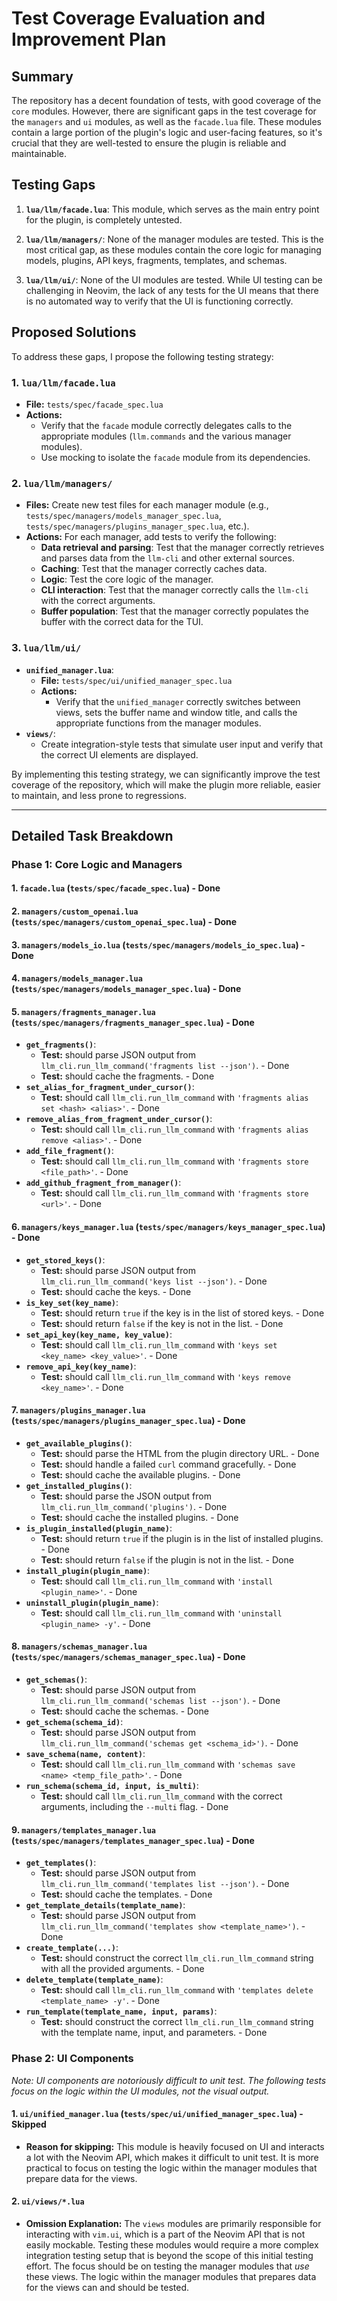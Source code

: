 # Test Coverage Evaluation and Improvement Plan

## Summary

The repository has a decent foundation of tests, with good coverage of the `core` modules. However, there are significant gaps in the test coverage for the `managers` and `ui` modules, as well as the `facade.lua` file. These modules contain a large portion of the plugin's logic and user-facing features, so it's crucial that they are well-tested to ensure the plugin is reliable and maintainable.

## Testing Gaps

1.  **`lua/llm/facade.lua`**: This module, which serves as the main entry point for the plugin, is completely untested.

2.  **`lua/llm/managers/`**: None of the manager modules are tested. This is the most critical gap, as these modules contain the core logic for managing models, plugins, API keys, fragments, templates, and schemas.

3.  **`lua/llm/ui/`**: None of the UI modules are tested. While UI testing can be challenging in Neovim, the lack of any tests for the UI means that there is no automated way to verify that the UI is functioning correctly.

## Proposed Solutions

To address these gaps, I propose the following testing strategy:

### 1. `lua/llm/facade.lua`

*   **File:** `tests/spec/facade_spec.lua`
*   **Actions:**
    *   Verify that the `facade` module correctly delegates calls to the appropriate modules (`llm.commands` and the various manager modules).
    *   Use mocking to isolate the `facade` module from its dependencies.

### 2. `lua/llm/managers/`

*   **Files:** Create new test files for each manager module (e.g., `tests/spec/managers/models_manager_spec.lua`, `tests/spec/managers/plugins_manager_spec.lua`, etc.).
*   **Actions:** For each manager, add tests to verify the following:
    *   **Data retrieval and parsing**: Test that the manager correctly retrieves and parses data from the `llm-cli` and other external sources.
    *   **Caching**: Test that the manager correctly caches data.
    *   **Logic**: Test the core logic of the manager.
    *   **CLI interaction**: Test that the manager correctly calls the `llm-cli` with the correct arguments.
    *   **Buffer population**: Test that the manager correctly populates the buffer with the correct data for the TUI.

### 3. `lua/llm/ui/`

*   **`unified_manager.lua`**:
    *   **File:** `tests/spec/ui/unified_manager_spec.lua`
    *   **Actions:**
        *   Verify that the `unified_manager` correctly switches between views, sets the buffer name and window title, and calls the appropriate functions from the manager modules.
*   **`views/`**:
    *   Create integration-style tests that simulate user input and verify that the correct UI elements are displayed.

By implementing this testing strategy, we can significantly improve the test coverage of the repository, which will make the plugin more reliable, easier to maintain, and less prone to regressions.

---

## Detailed Task Breakdown

### Phase 1: Core Logic and Managers

#### 1. `facade.lua` (`tests/spec/facade_spec.lua`) - Done

#### 2. `managers/custom_openai.lua` (`tests/spec/managers/custom_openai_spec.lua`) - Done

#### 3. `managers/models_io.lua` (`tests/spec/managers/models_io_spec.lua`) - Done

#### 4. `managers/models_manager.lua` (`tests/spec/managers/models_manager_spec.lua`) - Done

#### 5. `managers/fragments_manager.lua` (`tests/spec/managers/fragments_manager_spec.lua`) - Done

*   **`get_fragments()`**:
    *   **Test:** should parse JSON output from `llm_cli.run_llm_command('fragments list --json')`. - Done
    *   **Test:** should cache the fragments. - Done
*   **`set_alias_for_fragment_under_cursor()`**:
    *   **Test:** should call `llm_cli.run_llm_command` with `'fragments alias set <hash> <alias>'`. - Done
*   **`remove_alias_from_fragment_under_cursor()`**:
    *   **Test:** should call `llm_cli.run_llm_command` with `'fragments alias remove <alias>'`. - Done
*   **`add_file_fragment()`**:
    *   **Test:** should call `llm_cli.run_llm_command` with `'fragments store <file_path>'`. - Done
*   **`add_github_fragment_from_manager()`**:
    *   **Test:** should call `llm_cli.run_llm_command` with `'fragments store <url>'`. - Done

#### 6. `managers/keys_manager.lua` (`tests/spec/managers/keys_manager_spec.lua`) - Done

*   **`get_stored_keys()`**:
    *   **Test:** should parse JSON output from `llm_cli.run_llm_command('keys list --json')`. - Done
    *   **Test:** should cache the keys. - Done
*   **`is_key_set(key_name)`**:
    *   **Test:** should return `true` if the key is in the list of stored keys. - Done
    *   **Test:** should return `false` if the key is not in the list. - Done
*   **`set_api_key(key_name, key_value)`**:
    *   **Test:** should call `llm_cli.run_llm_command` with `'keys set <key_name> <key_value>'`. - Done
*   **`remove_api_key(key_name)`**:
    *   **Test:** should call `llm_cli.run_llm_command` with `'keys remove <key_name>'`. - Done

#### 7. `managers/plugins_manager.lua` (`tests/spec/managers/plugins_manager_spec.lua`) - Done

*   **`get_available_plugins()`**:
    *   **Test:** should parse the HTML from the plugin directory URL. - Done
    *   **Test:** should handle a failed `curl` command gracefully. - Done
    *   **Test:** should cache the available plugins. - Done
*   **`get_installed_plugins()`**:
    *   **Test:** should parse the JSON output from `llm_cli.run_llm_command('plugins')`. - Done
    *   **Test:** should cache the installed plugins. - Done
*   **`is_plugin_installed(plugin_name)`**:
    *   **Test:** should return `true` if the plugin is in the list of installed plugins. - Done
    *   **Test:** should return `false` if the plugin is not in the list. - Done
*   **`install_plugin(plugin_name)`**:
    *   **Test:** should call `llm_cli.run_llm_command` with `'install <plugin_name>'`. - Done
*   **`uninstall_plugin(plugin_name)`**:
    *   **Test:** should call `llm_cli.run_llm_command` with `'uninstall <plugin_name> -y'`. - Done

#### 8. `managers/schemas_manager.lua` (`tests/spec/managers/schemas_manager_spec.lua`) - Done

*   **`get_schemas()`**:
    *   **Test:** should parse JSON output from `llm_cli.run_llm_command('schemas list --json')`. - Done
    *   **Test:** should cache the schemas. - Done
*   **`get_schema(schema_id)`**:
    *   **Test:** should parse JSON output from `llm_cli.run_llm_command('schemas get <schema_id>')`. - Done
*   **`save_schema(name, content)`**:
    *   **Test:** should call `llm_cli.run_llm_command` with `'schemas save <name> <temp_file_path>'`. - Done
*   **`run_schema(schema_id, input, is_multi)`**:
    *   **Test:** should call `llm_cli.run_llm_command` with the correct arguments, including the `--multi` flag. - Done

#### 9. `managers/templates_manager.lua` (`tests/spec/managers/templates_manager_spec.lua`) - Done

*   **`get_templates()`**:
    *   **Test:** should parse JSON output from `llm_cli.run_llm_command('templates list --json')`. - Done
    *   **Test:** should cache the templates. - Done
*   **`get_template_details(template_name)`**:
    *   **Test:** should parse JSON output from `llm_cli.run_llm_command('templates show <template_name>')`. - Done
*   **`create_template(...)`**:
    *   **Test:** should construct the correct `llm_cli.run_llm_command` string with all the provided arguments. - Done
*   **`delete_template(template_name)`**:
    *   **Test:** should call `llm_cli.run_llm_command` with `'templates delete <template_name> -y'`. - Done
*   **`run_template(template_name, input, params)`**:
    *   **Test:** should construct the correct `llm_cli.run_llm_command` string with the template name, input, and parameters. - Done

### Phase 2: UI Components

*Note: UI components are notoriously difficult to unit test. The following tests focus on the logic within the UI modules, not the visual output.*

#### 1. `ui/unified_manager.lua` (`tests/spec/ui/unified_manager_spec.lua`) - Skipped

*   **Reason for skipping:** This module is heavily focused on UI and interacts a lot with the Neovim API, which makes it difficult to unit test. It is more practical to focus on testing the logic within the manager modules that prepare data for the views.

#### 2. `ui/views/*.lua`

*   **Omission Explanation:** The `views` modules are primarily responsible for interacting with `vim.ui`, which is a part of the Neovim API that is not easily mockable. Testing these modules would require a more complex integration testing setup that is beyond the scope of this initial testing effort. The focus should be on testing the manager modules that *use* these views. The logic within the manager modules that prepares data for the views can and should be tested.

